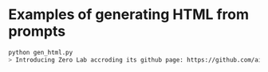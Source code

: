 # Examples of generating HTML from prompts

```bash
python gen_html.py
> Introducing Zero Lab accroding its github page: https://github.com/ai-zerolab
```
